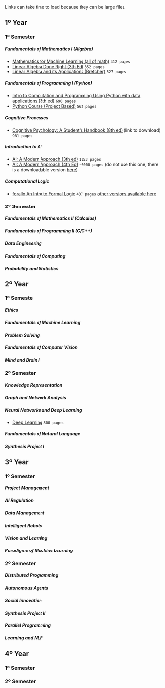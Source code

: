 Links can take time to load because they can be large files. 

## 1º Year
### 1º Semester
##### Fundamentals of Mathematics I (Algebra)
- [Mathematics for Machine Learning (all of math)](https://mml-book.github.io/book/mml-book.pdf) `412 pages`
- [Linear Algebra Done Right (3th Ed)](http://ndl.ethernet.edu.et/bitstream/123456789/88600/1/2015_Book_LinearAlgebraDoneRight.pdf) `352 pages`
- [Linear Algebra and its Applications (Bretcher)](https://umich.instructure.com/files/17102166/download?download_frd=1) `527 pages`
##### Fundamentals of Programming I (Python)
- [Intro to Computation and Programming Using Python with data applications (3th ed)](http://repo.darmajaya.ac.id/5070/1/Introduction%20to%20Computation%20and%20Programming%20Using%20Python%20by%20John%20V.%20Guttag%20%28z-lib.org%29.pdf) `690 pages`
- [Python Course (Project Based)](https://bedford-computing.co.uk/learning/wp-content/uploads/2015/10/No.Starch.Python.Oct_.2015.ISBN_.1593276036.pdf) `562 pages`
##### Cognitive Processes
- [Cognitive Psychology: A Student's Handbook (8th ed)](https://dokumen.pub/cognitive-psychology-a-students-handbook-8nbsped-1138482218-9781138482210.html) (link to download) `981 pages`
##### Introduction to AI
- [AI: A Modern Approach (3th ed)](https://web.cs.ucla.edu/~srinath/static/pdfs/AIMA.pdf) `1153 pages`
- [AI: A Modern Approach (4th Ed)](https://ia903402.us.archive.org/35/items/artificial-intelligence-a-modern-approach-4th-edition/Artificial%20Intelligence%20A%20Modern%20Approach%20%284th%20Edition%29.pdf) `~2000 pages` (do not use this one, there is a downloadable version [here](https://github.com/tomiock/AI_UAB/blob/2f2e35b53aebaa859d198b81baf344e8965a65fb/First%20Year/1%20First%20Semester/Introduction%20to%20AI/Books/Artificial%20Intelligence%20A%20Modern%20Approach%20(4th%20Edition).pdf))
##### Computational Logic
- [forallx An Intro to Formal Logic](https://forallx.openlogicproject.org/forallxyyc.pdf) `437 pages` [other versions available here](https://forallx.openlogicproject.org/)

### 2º Semester
##### Fundamentals of Mathematics II (Calculus)
##### Fundamentals of Programming II (C/C++)
##### Data Engineering
##### Fundamentals of Computing
##### Probability and Statistics

## 2º Year
### 1º Semeste
##### Ethics
##### Fundamentals of Machine Learning
##### Problem Solving
##### Fundamentals of Computer Vision
##### Mind and Brain I

### 2º Semester
##### Knowledge Representation
##### Graph and Network Analysis
##### Neural Networks and Deep Learning
- [Deep Learning](https://www.deeplearningbook.org/) `800 pages`
##### Fundamentals of Natural Language
##### Synthesis Project I

## 3º Year
### 1º Semester
##### Project Management
##### AI Regulation
##### Data Management
##### Intelligent Robots
##### Vision and Learning
##### Paradigms of Machine Learning

### 2º Semester
##### Distributed Programming
##### Autonomous Agents
##### Social Innovation
##### Synthesis Project II
##### Parallel Programming
##### Learning and NLP

## 4º Year
### 1º Semester
### 2º Semester

